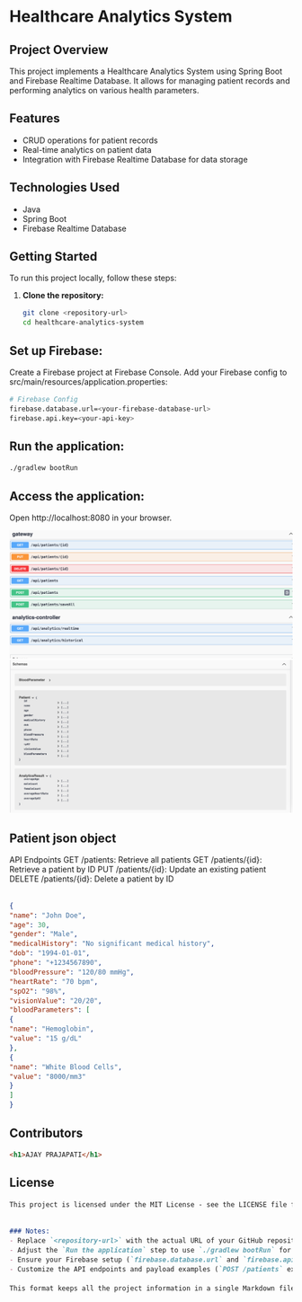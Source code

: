 # Healthcare Analytics System

## Project Overview
This project implements a Healthcare Analytics System using Spring Boot and Firebase Realtime Database. It allows for managing patient records and performing analytics on various health parameters.

## Features
- CRUD operations for patient records
- Real-time analytics on patient data
- Integration with Firebase Realtime Database for data storage

## Technologies Used
- Java
- Spring Boot
- Firebase Realtime Database

## Getting Started
To run this project locally, follow these steps:

1. **Clone the repository:**
   ```bash
   git clone <repository-url>
   cd healthcare-analytics-system


## Set up Firebase:

Create a Firebase project at Firebase Console.
Add your Firebase config to src/main/resources/application.properties:

```bash
# Firebase Config
firebase.database.url=<your-firebase-database-url>
firebase.api.key=<your-api-key>
```

## Run the application:
```bash
./gradlew bootRun
```
## Access the application:
Open http://localhost:8080 in your browser.

![Alt Text](images/image1.png)
![Alt Text](images/image2.png)

## Patient json object
API Endpoints
GET /patients: Retrieve all patients
GET /patients/{id}: Retrieve a patient by ID
PUT /patients/{id}: Update an existing patient
DELETE /patients/{id}: Delete a patient by ID
```json

{
"name": "John Doe",
"age": 30,
"gender": "Male",
"medicalHistory": "No significant medical history",
"dob": "1994-01-01",
"phone": "+1234567890",
"bloodPressure": "120/80 mmHg",
"heartRate": "70 bpm",
"spO2": "98%",
"visionValue": "20/20",
"bloodParameters": [
{
"name": "Hemoglobin",
"value": "15 g/dL"
},
{
"name": "White Blood Cells",
"value": "8000/mm3"
}
]
}

```

## Contributors

```html
<h1>AJAY PRAJAPATI</h1>
```

## License
```html
This project is licensed under the MIT License - see the LICENSE file for details.
```

```markdown

### Notes:
- Replace `<repository-url>` with the actual URL of your GitHub repository.
- Adjust the `Run the application` step to use `./gradlew bootRun` for Gradle projects.
- Ensure your Firebase setup (`firebase.database.url` and `firebase.api.key`) is correctly configured in `application.properties`.
- Customize the API endpoints and payload examples (`POST /patients` example) as per your project's requirements.
  
This format keeps all the project information in a single Markdown file for easy readability and distribution within your Gradle-based project repository. Adjust the content further based on your specific implementation details.

```